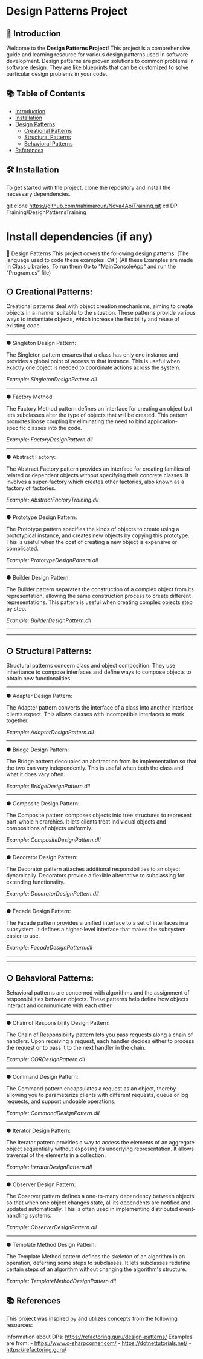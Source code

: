 # Design Patterns Project

## 🌟 Introduction
Welcome to the **Design Patterns Project**! This project is a comprehensive guide and learning resource for various design patterns used in software development. Design patterns are proven solutions to common problems in software design. They are like blueprints that can be customized to solve particular design problems in your code.

## 📚 Table of Contents
- [Introduction](#-introduction)
- [Installation](#-installation)
- [Design Patterns](#-design-patterns)
  - [Creational Patterns](#creational-patterns)
  - [Structural Patterns](#structural-patterns)
  - [Behavioral Patterns](#behavioral-patterns)
- [References](#-References)

## 🛠 Installation
To get started with the project, clone the repository and install the necessary dependencies.

git clone https://github.com/nahimaroun/Nova4ApiTraining.git
cd DP Training/DesignPatternsTraining
# Install dependencies (if any)

🧩 Design Patterns
This project covers the following design patterns:
(The language used to code these examples:  C# ) 
(All these Examples are made in Class Libraries, To run them Go to "MainConsoleApp" and run the "Program.cs" file)

○ Creational Patterns:
----------------------
Creational patterns deal with object creation mechanisms, aiming to create objects in a manner suitable to the situation. These patterns provide various ways to instantiate objects, which increase the flexibility and reuse of existing code.
____________________________
● Singleton Design Pattern:

The Singleton pattern ensures that a class has only one instance and provides a global point of access to that instance. This is useful when exactly one object is needed to coordinate actions across the system.

*Example: SingletonDesignPattern.dll*
_________________
● Factory Method:

The Factory Method pattern defines an interface for creating an object but lets subclasses alter the type of objects that will be created. This pattern promotes loose coupling by eliminating the need to bind application-specific classes into the code.

*Example: FactoryDesignPattern.dll*
___________________
● Abstract Factory:

The Abstract Factory pattern provides an interface for creating families of related or dependent objects without specifying their concrete classes. It involves a super-factory which creates other factories, also known as a factory of factories.

*Example: AbstractFactoryTraining.dll*
____________________________
● Prototype Design Pattern:

The Prototype pattern specifies the kinds of objects to create using a prototypical instance, and creates new objects by copying this prototype. This is useful when the cost of creating a new object is expensive or complicated.

*Example: PrototypeDesignPattern.dll*
__________________________
● Builder Design Pattern:

The Builder pattern separates the construction of a complex object from its representation, allowing the same construction process to create different representations. This pattern is useful when creating complex objects step by step.

*Example: BuilderDesignPattern.dll*


____________________________
____________________________


○  Structural Patterns:
-----------------------
Structural patterns concern class and object composition. They use inheritance to compose interfaces and define ways to compose objects to obtain new functionalities.
____________________________
● Adapter Design Pattern:

The Adapter pattern converts the interface of a class into another interface clients expect. This allows classes with incompatible interfaces to work together.

*Example: AdapterDesignPattern.dll*
____________________________
● Bridge Design Pattern:

The Bridge pattern decouples an abstraction from its implementation so that the two can vary independently. This is useful when both the class and what it does vary often.

*Example: BridgeDesignPattern.dll*
____________________________
● Composite Design Pattern:

The Composite pattern composes objects into tree structures to represent part-whole hierarchies. It lets clients treat individual objects and compositions of objects uniformly.

*Example: CompositeDesignPattern.dll*
____________________________
● Decorator Design Pattern:

The Decorator pattern attaches additional responsibilities to an object dynamically. Decorators provide a flexible alternative to subclassing for extending functionality.

*Example: DecoratorDesignPattern.dll*
____________________________
● Facade Design Pattern:

The Facade pattern provides a unified interface to a set of interfaces in a subsystem. It defines a higher-level interface that makes the subsystem easier to use.

*Example: FacadeDesignPattern.dll*


____________________________
____________________________


○ Behavioral Patterns:
----------------------
Behavioral patterns are concerned with algorithms and the assignment of responsibilities between objects. These patterns help define how objects interact and communicate with each other.
_________________________________________
● Chain of Responsibility Design Pattern:

The Chain of Responsibility pattern lets you pass requests along a chain of handlers. Upon receiving a request, each handler decides either to process the request or to pass it to the next handler in the chain.

*Example: CORDesignPattern.dll*
____________________________
● Command Design Pattern:

The Command pattern encapsulates a request as an object, thereby allowing you to parameterize clients with different requests, queue or log requests, and support undoable operations.

*Example: CommandDesignPattern.dll*
____________________________
● Iterator Design Pattern:

The Iterator pattern provides a way to access the elements of an aggregate object sequentially without exposing its underlying representation. It allows traversal of the elements in a collection.

*Example: IteratorDesignPattern.dll*
____________________________
● Observer Design Pattern:

The Observer pattern defines a one-to-many dependency between objects so that when one object changes state, all its dependents are notified and updated automatically. This is often used in implementing distributed event-handling systems.

*Example: ObserverDesignPattern.dll*
__________________________________
● Template Method Design Pattern:

The Template Method pattern defines the skeleton of an algorithm in an operation, deferring some steps to subclasses. It lets subclasses redefine certain steps of an algorithm without changing the algorithm's structure.

*Example: TemplateMethodDesignPattern.dll*

## 📚 References
This project was inspired by and utilizes concepts from the following resources:

Information about DPs: https://refactoring.guru/design-patterns/
Examples are from: - https://www.c-sharpcorner.com/
                   - https://dotnettutorials.net/
                   - https://refactoring.guru/
